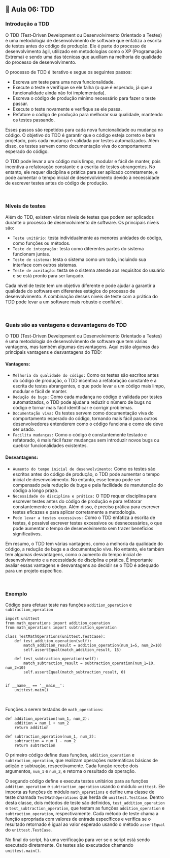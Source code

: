 ## 📝 Aula 06: TDD
### Introdução a TDD
O TDD (Test-Driven Development ou Desenvolvimento Orientado a Testes) é uma metodologia de desenvolvimento de software que enfatiza a escrita de testes antes do código de produção. Ele é parte do processo de desenvolvimento ágil, utilizado em metodologias como o XP (Programação Extrema) e sendo uma das técnicas que auxiliam na melhoria de qualidade do processo de desenvolvimento.

O processo de TDD é iterativo e segue os seguintes passos:

- Escreva um teste para uma nova funcionalidade.
- Execute o teste e verifique se ele falha (o que é esperado, já que a funcionalidade ainda não foi implementada).
- Escreva o código de produção mínimo necessário para fazer o teste passar.
- Execute o teste novamente e verifique se ele passa.
- Refatore o código de produção para melhorar sua qualidade, mantendo os testes passando.

Esses passos são repetidos para cada nova funcionalidade ou mudança no código. O objetivo do TDD é garantir que o código esteja correto e bem projetado, pois cada mudança é validada por testes automatizados. Além disso, os testes servem como documentação viva do comportamento esperado do código.

O TDD pode levar a um código mais limpo, modular e fácil de manter, pois incentiva a refatoração constante e a escrita de testes abrangentes. No entanto, ele requer disciplina e prática para ser aplicado corretamente, e pode aumentar o tempo inicial de desenvolvimento devido à necessidade de escrever testes antes do código de produção.

<br>

### Níveis de testes

Além do TDD, existem vários níveis de testes que podem ser aplicados durante o processo de desenvolvimento de software. Os principais níveis são:

- ``Teste unitário:`` testa individualmente as menores unidades do código, como funções ou métodos.
- ``Teste de integração:`` testa como diferentes partes do sistema funcionam juntas.
- ``Teste de sistema:`` testa o sistema como um todo, incluindo sua interface com outros sistemas.
- ``Teste de aceitação:`` testa se o sistema atende aos requisitos do usuário e se está pronto para ser lançado.

Cada nível de teste tem um objetivo diferente e pode ajudar a garantir a qualidade do software em diferentes estágios do processo de desenvolvimento. A combinação desses níveis de teste com a prática do TDD pode levar a um software mais robusto e confiável.

<br>

### Quais são as vantagens e desvantagens do TDD
O TDD (Test-Driven Development ou Desenvolvimento Orientado a Testes) é uma metodologia de desenvolvimento de software que tem várias vantagens, mas também algumas desvantagens. Aqui estão algumas das principais vantagens e desvantagens do TDD:

#### Vantagens:

- ``Melhoria da qualidade do código:`` Como os testes são escritos antes do código de produção, o TDD incentiva a refatoração constante e a escrita de testes abrangentes, o que pode levar a um código mais limpo, modular e fácil de manter.
- ``Redução de bugs:`` Como cada mudança no código é validada por testes automatizados, o TDD pode ajudar a reduzir o número de bugs no código e tornar mais fácil identificar e corrigir problemas.
- ``Documentação viva:`` Os testes servem como documentação viva do comportamento esperado do código, tornando mais fácil para outros desenvolvedores entenderem como o código funciona e como ele deve ser usado.
- ``Facilita mudanças:`` Como o código é constantemente testado e refatorado, é mais fácil fazer mudanças sem introduzir novos bugs ou quebrar funcionalidades existentes.

#### Desvantagens:

- ``Aumento do tempo inicial de desenvolvimento:`` Como os testes são escritos antes do código de produção, o TDD pode aumentar o tempo inicial de desenvolvimento. No entanto, esse tempo pode ser compensado pela redução de bugs e pela facilidade de manutenção do código a longo prazo.
- ``Necessidade de disciplina e prática:`` O TDD requer disciplina para escrever testes antes do código de produção e para refatorar constantemente o código. Além disso, é preciso prática para escrever testes eficazes e para aplicar corretamente a metodologia.
- ``Pode levar a testes excessivos:`` Como o TDD enfatiza a escrita de testes, é possível escrever testes excessivos ou desnecessários, o que pode aumentar o tempo de desenvolvimento sem trazer benefícios significativos.

Em resumo, o TDD tem várias vantagens, como a melhoria da qualidade do código, a redução de bugs e a documentação viva. No entanto, ele também tem algumas desvantagens, como o aumento do tempo inicial de desenvolvimento e a necessidade de disciplina e prática. É importante avaliar essas vantagens e desvantagens ao decidir se o TDD é adequado para um projeto específico.

<br>

### Exemplo
Código para efetuar teste nas funções ``addition_operation`` e ``subtraction_operation``
```
import unittest
from math_operations import addition_operation
from math_operations import subtraction_operation

class TestMathOperations(unittest.TestCase):
    def test_addition_operation(self):
        match_addition_result = addition_operation(num_1=5, num_2=10)
        self.assertEqual(match_addition_result, 15)
    
    def test_subtraction_operation(self):
        match_subtraction_result = subtraction_operation(num_1=10, num_2=10)
        self.assertEqual(match_subtraction_result, 0)


if __name__ == '__main__':
    unittest.main()
```

<br>

Funções a serem testadas de ``math_operations``:
```
def addition_operation(num_1, num_2):
    addition = num_1 + num_2
    return addition

def subtraction_operation(num_1, num_2):
    subtraction = num_1 - num_2
    return subtraction
```

O primeiro código define duas funções, ``addition_operation`` e ``subtraction_operation``, que realizam operações matemáticas básicas de adição e subtração, respectivamente. Cada função recebe dois argumentos, ``num_1`` e ``num_2``, e retorna o resultado da operação.

O segundo código define e executa testes unitários para as funções ``addition_operation`` e ``subtraction_operation`` usando o módulo ``unittest``. Ele importa as funções do módulo ``math_operations`` e define uma classe de teste chamada ``TestMathOperations`` que herda de ``unittest.TestCase``. Dentro desta classe, dois métodos de teste são definidos, ``test_addition_operation`` e ``test_subtraction_operation``, que testam as funções ``addition_operation`` e ``subtraction_operation``, respectivamente. Cada método de teste chama a função apropriada com valores de entrada específicos e verifica se o resultado retornado é igual ao valor esperado usando o método ``assertEqual`` do ``unittest.TestCase``.

No final do script, há uma verificação para ver se o script está sendo executado diretamente. Os testes são executados chamando ``unittest.main()``.